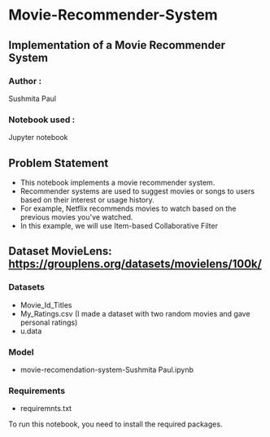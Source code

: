 # Movie-Recommender-System
## Implementation of a Movie Recommender System

### Author : 
Sushmita Paul

### Notebook used : 
Jupyter notebook

## Problem Statement
- This notebook implements a movie recommender system.
- Recommender systems are used to suggest movies or songs to users based on their interest or usage history.
- For example, Netflix recommends movies to watch based on the previous movies you've watched.
- In this example, we will use Item-based Collaborative Filter

## Dataset MovieLens: https://grouplens.org/datasets/movielens/100k/

### Datasets
- Movie_Id_Titles
- My_Ratings.csv (I made a dataset with two random movies and gave personal ratings)
- u.data

### Model
- movie-recomendation-system-Sushmita Paul.ipynb

### Requirements
- requiremnts.txt

To run this notebook, you need to install the required packages.

